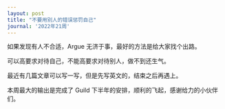 ```yaml
---
layout: post
title: "不要用别人的错误惩罚自己"
journal: '2022年21周'
---
```


如果发现有人不合适，Argue 无济于事，最好的方法是给大家找个出路。

可以高要求对待自己，不能高要求对待别人，做不到还生气。

最近有几篇文章可以写一写，但是先写英文的，结束之后再遇上。

本周最大的输出是完成了 Guild 下半年的安排，顺利的飞起，感谢给力的小伙伴们。
